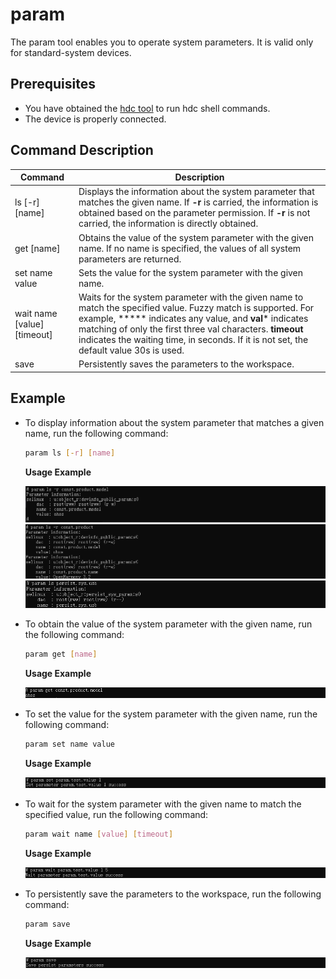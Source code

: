 # param

The param tool enables you to operate system parameters. It is valid only for standard-system devices.

## Prerequisites

* You have obtained the <!--RP1-->[hdc tool](../../device-dev/subsystems/subsys-toolchain-hdc-guide.md)<!--RP1End--> to run hdc shell commands.
* The device is properly connected.

## Command Description

| Command| Description|
| ----------------- | ------------------------------------------ |
| ls [-r] [name] | Displays the information about the system parameter that matches the given name. If **-r** is carried, the information is obtained based on the parameter permission. If **-r** is not carried, the information is directly obtained.|
| get [name] | Obtains the value of the system parameter with the given name. If no name is specified, the values of all system parameters are returned.|
| set name value | Sets the value for the system parameter with the given name.|
| wait name [value] [timeout] | Waits for the system parameter with the given name to match the specified value. Fuzzy match is supported. For example, ***** indicates any value, and **val*** indicates matching of only the first three val characters. **timeout** indicates the waiting time, in seconds. If it is not set, the default value 30s is used.|
| save | Persistently saves the parameters to the workspace.|

## Example

* To display information about the system parameter that matches a given name, run the following command:

  ```bash
  param ls [-r] [name]
  ```
  **Usage Example**

  ![ls-integrity](figures/param-ls-integrity.png)
  ![ls-part](figures/param-ls-part.png)
  ![ls](figures/param-ls.png)

* To obtain the value of the system parameter with the given name, run the following command:

  ```bash
  param get [name]
  ```
  **Usage Example**

  ![get](figures/param-get.png)

* To set the value for the system parameter with the given name, run the following command:

  ```bash
  param set name value
  ```
  **Usage Example**

  ![set](figures/param-set.png)

* To wait for the system parameter with the given name to match the specified value, run the following command:

  ```bash
  param wait name [value] [timeout]
  ```
  **Usage Example**

  ![wait](figures/param-wait.png)

* To persistently save the parameters to the workspace, run the following command:

  ```bash
  param save
  ```
  **Usage Example**
  
  ![save](figures/param-save.png)
